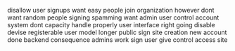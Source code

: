 disallow user signups want easy people join organization however dont want random people signing spamming want admin user control account system dont capacity handle properly user interface right going disable devise registerable user model longer public sign site creation new account done backend consequence admins work sign user give control access site